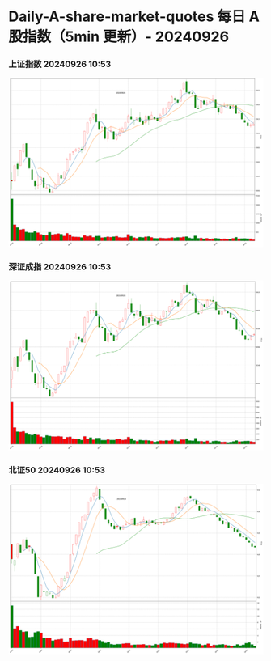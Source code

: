 
# Daily-A-share-market-quotes 每日 A 股指数（5min 更新）- 20240926

### 上证指数 20240926 10:53
![](./fig/2024/9/20240926-sh000001.png)

### 深证成指 20240926 10:53
![](./fig/2024/9/20240926-sz399001.png)

### 北证50 20240926 10:53
![](./fig/2024/9/20240926-bj899050.png)
